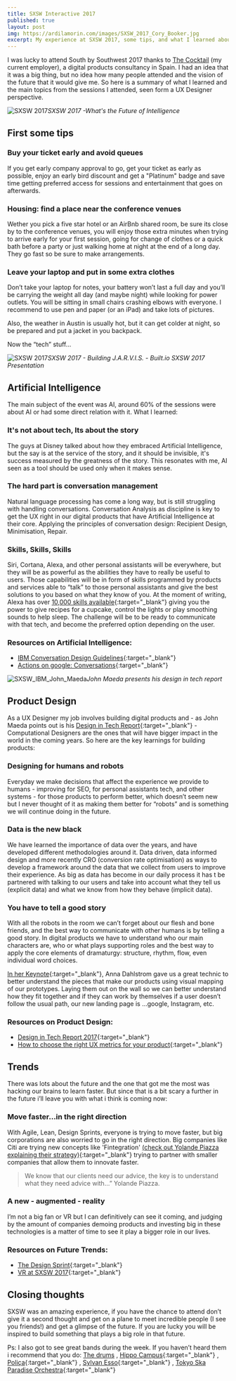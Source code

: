 ```yaml
---
title: SXSW Interactive 2017
published: true
layout: post
img: https://ardilamorin.com/images/SXSW_2017_Cory_Booker.jpg
excerpt: My experience at SXSW 2017, some tips, and what I learned about AI, Product Design and Future Trends.
---
```


I was lucky to attend South by Southwest 2017 thanks to [The Cocktail](https://the-cocktail.com "The cocktail website") (my current employer), a digital products consultancy in Spain. I had an idea that it was a big thing, but no idea how many people attended and the vision of the future that it would give me. So here is a summary of what I learned and the main topics from the sessions I attended, seen form a UX Designer perspective.

![SXSW 2017]({{site.baseurl}}/images/sxsw-2017.jpeg)*SXSW 2017 -What's the Future of Intelligence*

## First some tips

### Buy your ticket early and avoid queues

If you get early company approval to go, get your ticket as early as possible, enjoy an early bird discount and get a "Platinum" badge and save time getting preferred access for sessions and entertainment that goes on afterwards.

### Housing: find a place near the conference venues

Wether you pick a five star hotel or an AirBnb shared room, be sure its close by to the conference venues, you will enjoy those extra minutes when trying to arrive early for your first session, going for change of clothes or a quick bath before a party or just walking home at night at the end of a long day. They go fast so be sure to make arrangements.

### Leave your laptop and put in some extra clothes

Don’t take your laptop for notes, your battery won’t last a full day and you’ll be carrying the weight all day (and maybe night) while looking for power outlets. You will be sitting in small chairs crashing elbows with everyone. I recommend to use pen and paper (or an iPad) and take lots of pictures.

Also, the weather in Austin is usually hot, but it can get colder at night, so be prepared and put a jacket in you backpack.

Now the “tech” stuff...

![SXSW 2017]({{site.baseurl}}/images/sxsw-2017-artifcial-intelligence.jpeg)*SXSW 2017 - Building J.A.R.V.I.S. - Built.io SXSW 2017 Presentation*

## Artificial Intelligence
The main subject of the event was AI, around 60% of the sessions were about AI or had some direct relation with it. What I learned:

### It's not about tech, Its about the story
The guys at Disney talked about how they embraced Artificial Intelligence, but the say is at the service of the story, and it should be invisible, it's success measured by the greatness of the story. This resonates with me, AI seen as a tool should be used only when it makes sense.

### The hard part is conversation management
Natural language processing has come a long way, but is still struggling with handling conversations. Conversation Analysis as discipline is key to get the UX right in our digital products that have Artificial Intelligence at their core. Applying the principles of conversation design: Recipient Design, Minimisation, Repair.

### Skills, Skills, Skills
Siri, Cortana, Alexa, and other personal assistants will be everywhere, but they will be as powerful as the abilities they have to really be useful to users. Those capabilities will be in form of skills programmed by products and services able to “talk” to those personal assistants and give the best solutions to you based on what they know of you. At the moment of writing, Alexa has over [10,000 skills available](https://www.amazon.com/b?ie=UTF8&node=13727921011){:target="_blank"} giving you the power to give recipes for a cupcake, control the lights or play smoothing sounds to help sleep. The challenge will be to be ready to communicate with that tech, and become the preferred option depending on the user.

### Resources on Artificial Intelligence:
- [IBM Conversation Design Guidelines](https://conversational-ux.mybluemix.net/design/conversational-ux/){:target="_blank"}
- [Actions on google: Conversations](https://developers.google.com/actions/design/){:target="_blank"}

![SXSW_IBM_John_Maeda]({{site.baseurl}}/images/SXSW_2017_John_Maeda.jpg)*John Maeda presents his design in tech report*

## Product Design
As a UX Designer my job involves building digital products and  - as John Maeda points out is his [Design in Tech Report](https://designintechreport.wordpress.com/2017/03/11/design-in-tech-report-2017/){:target="_blank"} - Computational Designers are the ones that will have bigger impact in the world in the coming years. So here are the key learnings for building products:

### Designing for humans and robots
Everyday we make decisions that affect the experience we provide to humans - improving for SEO, for personal assistants tech, and other systems - for those products to perform better, which doesn’t seem new but I never thought of it as making them better for “robots” and is something we will continue doing in the future.

### Data is the new black
We have learned the importance of data over the years, and have developed different methodologies around it. Data driven, data informed  design and more recently CRO (conversion rate optimisation) as ways to develop a framework around the data that we collect from users to improve their experience. As big as data has become in our daily process it has t be partnered with talking to our users and take into account what they tell us (explicit data) and what we know from how they behave (implicit data).

### You have to tell a good story
With all the robots in the room we can’t forget about our flesh and bone friends, and the best way to communicate with other humans is by telling a good story. In digital products we have to understand who our main characters are,  who or what plays supporting roles and the best way to apply the core elements of dramaturgy: structure, rhythm, flow, even individual word choices.

[In her Keynote](http://schedule.sxsw.com/2017/events/PP65833){:target="_blank"}, Anna Dahlstrom gave us a great technic to better understand the pieces that make our products using visual mapping of our prototypes. Laying them out on the wall so we can better understand how they fit together and if they can work by themselves if a user doesn’t follow the usual path, our new landing page is …google, Instagram, etc.

### Resources on Product Design:
- [Design in Tech Report 2017](https://designintechreport.files.wordpress.com/2017/03/dit-2017-1-0-6-smallest.pdf){:target="_blank"}
- [How to choose the right UX metrics for your product](http://www.dtelepathy.com/ux-metrics/#intro){:target="_blank"}

## Trends
There was lots about the future and the one that got me the most was hacking our brains to learn faster. But since that is a bit scary a further in the future i’ll leave you with what i think is coming now:

### Move faster…in the right direction
With Agile, Lean, Design Sprints, everyone is trying to move faster, but big corporations are also worried to go in the right direction. Big companies like Citi are trying new concepts like 'Fintegration' [(check out Yolande Piazza explaining their strategy)](https://www.youtube.com/watch?v=NUjqLVMcOtc){:target="_blank"} trying to partner with smaller companies that allow them to innovate faster.

>We know that our clients need our advice, the key is to understand what they need advice with…”
Yolande Piazza.

### A new - augmented - reality
I’m not a big fan or VR but I can definitively can see it coming, and judging by the amount of companies demoing products and investing big in these technologies is a matter of time to see it play a bigger role in our lives.

### Resources on Future Trends:
- [The Design Sprint](http://www.gv.com/sprint/){:target="_blank"}
- [VR at SXSW 2017](https://www.cnet.com/news/vr-virtual-reality-sxsw-music/){:target="_blank"}

## Closing thoughts
SXSW was an amazing experience, if you have the chance to attend don’t give it a second thought and get on a plane to meet incredible people (I see you friends!) and get a glimpse of the future. If you are lucky you will be inspired to build something that plays a big role in that future.

Ps: I also got to see great bands during the week. If you haven’t heard them i recommend that you do: [The drums](https://open.spotify.com/artist/0p5axeJsbtTCXBrRVoKjwu) , [Hippo Campus](https://open.spotify.com/artist/1btWGBz4Uu1HozTwb2Lm8A){:target="_blank"} , [Poliça](https://open.spotify.com/artist/34vLhockmYhf3LgznwyNaQ){:target="_blank"} , [Sylvan Esso](https://open.spotify.com/artist/39vA9YljbnOApXKniLWBZv){:target="_blank"} , [Tokyo Ska Paradise Orchestra](https://open.spotify.com/artist/0UZq6vAHrwGgctvxTzzxYm){:target="_blank"}
